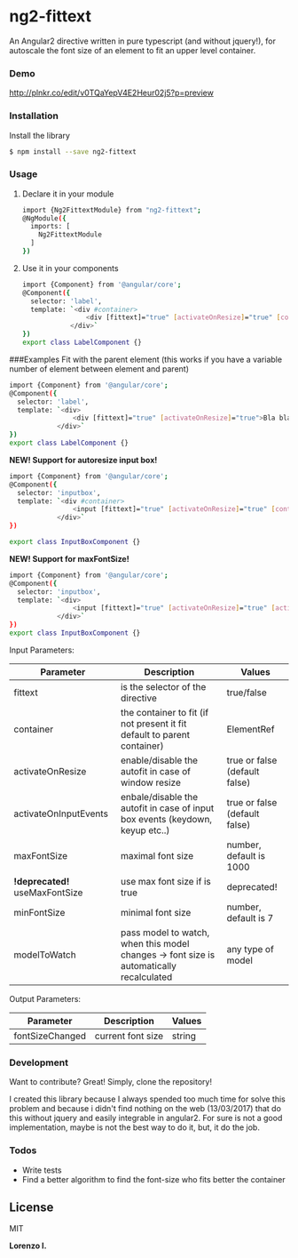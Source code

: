 # ng2-fittext

An Angular2 directive written in pure typescript (and without jquery!), for autoscale the font size of an element to fit an upper level container.

### Demo
http://plnkr.co/edit/v0TQaYepV4E2Heur02j5?p=preview

### Installation

Install the library
```sh
$ npm install --save ng2-fittext
```

### Usage
1) Declare it in your module
    ```sh
    import {Ng2FittextModule} from "ng2-fittext";
    @NgModule({
      imports: [
        Ng2FittextModule
      ]
    })
   ```
2) Use it in your components
    ```sh
   import {Component} from '@angular/core';
    @Component({
      selector: 'label',
      template: `<div #container>
                    <div [fittext]="true" [activateOnResize]="true" [container]="container">Bla bla bla...</div>
                </div>`
    })
    export class LabelComponent {}
   ```

###Examples
Fit with the parent element (this works if you have a variable number of element between element and parent)

```sh
import {Component} from '@angular/core';
@Component({
  selector: 'label',
  template: `<div>
                <div [fittext]="true" [activateOnResize]="true">Bla bla bla...</div>
            </div>`
})
export class LabelComponent {}
```

**NEW! Support for autoresize input box!**

```sh
import {Component} from '@angular/core';
@Component({
  selector: 'inputbox',
  template: `<div #container>
                <input [fittext]="true" [activateOnResize]="true" [container]="container" [activateOnInputEvents]="true">`,
            </div>`
})

export class InputBoxComponent {}
```
**NEW! Support for maxFontSize!**

```sh
import {Component} from '@angular/core';
@Component({
  selector: 'inputbox',
  template: `<div>
                <input [fittext]="true" [activateOnResize]="true" [activateOnInputEvents]="true" [minFontSize]="40" [maxFontSize]="100">`,
            </div>`
})
export class InputBoxComponent {}
```


   Input Parameters:

  | Parameter | Description | Values |
  | --- | --- | --- |
  | fittext | is the selector of the directive | true/false
  | container | the container to fit (if not present it fit default to parent container)| ElementRef
  | activateOnResize | enable/disable the autofit in case of window resize | true or false (default false)
  | activateOnInputEvents | enbale/disable the autofit in case of input box events (keydown, keyup etc..) | true or false (default false)
  | maxFontSize | maximal font size | number, default is 1000
  | **!deprecated!** useMaxFontSize | use max font size if is true | deprecated!
  | minFontSize | minimal font size | number, default is 7
  | modelToWatch | pass model to watch, when this model changes -> font size is automatically recalculated | any type of model


   Output Parameters:

  | Parameter | Description | Values |
  | --- | --- | --- |
  | fontSizeChanged | current font size | string
  
### Development

Want to contribute? Great!
Simply, clone the repository!

I created this library because I always spended too much time for solve this problem and because i didn't find nothing on the web (13/03/2017) that do this without jquery and easily integrable in angular2.
For sure is not a good implementation, maybe is not the best way to do it, but, it do the job.

### Todos

 - Write tests
 - Find a better algorithm to find the font-size who fits better the container

License
----

MIT


**Lorenzo I.**


